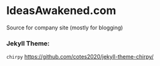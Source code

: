 # IdeasAwakened.com
Source for company site (mostly for blogging)


### Jekyll Theme: 

`chirpy` https://github.com/cotes2020/jekyll-theme-chirpy/

